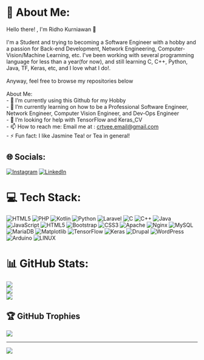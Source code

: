 # 💫 About Me:
Hello there! , I'm Ridho Kurniawan 👋<br><br>I'm a Student and trying to becoming a Software Engineer with a hobby and a passion for Back-end Development, Network Engineering, Computer-Vision/Machine Learning, etc. I've been working with several programming language for less than a year(for now), and still learning C, C++, Python, Java, TF, Keras, etc, and I love what I do!. <br><br>Anyway, feel free to browse my repositories below<br><br>About Me:<br>- 🔭 I’m currently using this Github for my Hobby<br>- 🌱 I’m currently learning on how to be a Professional Software Engineer, Network Engineer, Computer Vision Engineer, and Dev-Ops Engineer <br>- 🤔 I’m looking for help with TensorFlow and Keras_CV<br>- 📫 How to reach me: Email me at : crtvee.email@gmail.com<br>- ⚡ Fun fact: I like Jasmine Tea! or Tea in general!<br>


## 🌐 Socials:
[![Instagram](https://img.shields.io/badge/Instagram-%23E4405F.svg?logo=Instagram&logoColor=white)](https://instagram.com/Maxwell726) [![LinkedIn](https://img.shields.io/badge/LinkedIn-%230077B5.svg?logo=linkedin&logoColor=white)](https://linkedin.com/in/ridho-kurniawan-u) 

# 💻 Tech Stack:
 ![HTML5](https://img.shields.io/badge/html5-%23E34F26.svg?style=for-the-badge&logo=html5&logoColor=white) ![PHP](https://img.shields.io/badge/php-%23777BB4.svg?style=for-the-badge&logo=php&logoColor=white) ![Kotlin](https://img.shields.io/badge/kotlin-%237F52FF.svg?style=for-the-badge&logo=kotlin&logoColor=white) ![Python](https://img.shields.io/badge/python-3670A0?style=for-the-badge&logo=python&logoColor=ffdd54) ![Laravel](https://img.shields.io/badge/laravel-%23FF2D20.svg?style=for-the-badge&logo=laravel&logoColor=white) ![C](https://img.shields.io/badge/c-%2300599C.svg?style=for-the-badge&logo=c&logoColor=white) ![C++](https://img.shields.io/badge/c++-%2300599C.svg?style=for-the-badge&logo=c%2B%2B&logoColor=white) ![Java](https://img.shields.io/badge/java-%23ED8B00.svg?style=for-the-badge&logo=openjdk&logoColor=white) ![JavaScript](https://img.shields.io/badge/javascript-%23323330.svg?style=for-the-badge&logo=javascript&logoColor=%23F7DF1E) ![HTML5](https://img.shields.io/badge/html5-%23E34F26.svg?style=for-the-badge&logo=html5&logoColor=white) ![Bootstrap](https://img.shields.io/badge/bootstrap-%238511FA.svg?style=for-the-badge&logo=bootstrap&logoColor=white) ![CSS3](https://img.shields.io/badge/css3-%231572B6.svg?style=for-the-badge&logo=css3&logoColor=white) ![Apache](https://img.shields.io/badge/apache-%23D42029.svg?style=for-the-badge&logo=apache&logoColor=white) ![Nginx](https://img.shields.io/badge/nginx-%23009639.svg?style=for-the-badge&logo=nginx&logoColor=white) ![MySQL](https://img.shields.io/badge/mysql-%2300000f.svg?style=for-the-badge&logo=mysql&logoColor=white) ![MariaDB](https://img.shields.io/badge/MariaDB-003545?style=for-the-badge&logo=mariadb&logoColor=white) ![Matplotlib](https://img.shields.io/badge/Matplotlib-%23ffffff.svg?style=for-the-badge&logo=Matplotlib&logoColor=black) ![TensorFlow](https://img.shields.io/badge/TensorFlow-%23FF6F00.svg?style=for-the-badge&logo=TensorFlow&logoColor=white) ![Keras](https://img.shields.io/badge/Keras-%23D00000.svg?style=for-the-badge&logo=Keras&logoColor=white) ![Drupal](https://img.shields.io/badge/drupal-%230678BE.svg?style=for-the-badge&logo=drupal&logoColor=white) ![WordPress](https://img.shields.io/badge/WordPress-%23117AC9.svg?style=for-the-badge&logo=WordPress&logoColor=white) ![Arduino](https://img.shields.io/badge/-Arduino-00979D?style=for-the-badge&logo=Arduino&logoColor=white) ![LINUX](https://img.shields.io/badge/Linux-FCC624?style=for-the-badge&logo=linux&logoColor=black)
# 📊 GitHub Stats:
![](https://github-readme-stats.vercel.app/api?username=Xserve11&theme=dark&hide_border=false&include_all_commits=false&count_private=false)<br/>
![](https://github-readme-streak-stats.herokuapp.com/?user=Xserve11&theme=dark&hide_border=false)<br/>
![](https://github-readme-stats.vercel.app/api/top-langs/?username=Xserve11&theme=dark&hide_border=false&include_all_commits=false&count_private=false&layout=compact)

## 🏆 GitHub Trophies
![](https://github-profile-trophy.vercel.app/?username=Xserve11&theme=radical&no-frame=false&no-bg=true&margin-w=4)

---
[![](https://visitcount.itsvg.in/api?id=Xserve11&icon=8&color=7)](https://visitcount.itsvg.in)

<!-- Proudly created with GPRM ( https://gprm.itsvg.in ) -->
